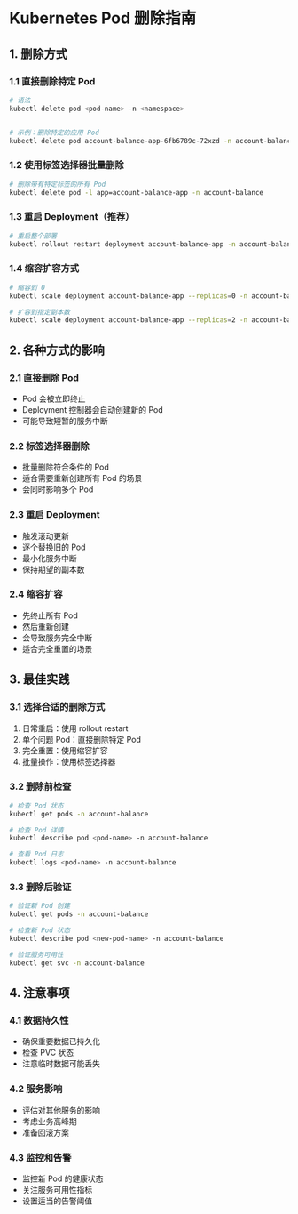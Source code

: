 # Kubernetes Pod 删除指南

## 1. 删除方式

### 1.1 直接删除特定 Pod
```bash
# 语法
kubectl delete pod <pod-name> -n <namespace>


# 示例：删除特定的应用 Pod
kubectl delete pod account-balance-app-6fb6789c-72xzd -n account-balance
```

### 1.2 使用标签选择器批量删除
```bash
# 删除带有特定标签的所有 Pod
kubectl delete pod -l app=account-balance-app -n account-balance
```

### 1.3 重启 Deployment（推荐）
```bash
# 重启整个部署
kubectl rollout restart deployment account-balance-app -n account-balance
```

### 1.4 缩容扩容方式
```bash
# 缩容到 0
kubectl scale deployment account-balance-app --replicas=0 -n account-balance

# 扩容到指定副本数
kubectl scale deployment account-balance-app --replicas=2 -n account-balance
```

## 2. 各种方式的影响

### 2.1 直接删除 Pod
- Pod 会被立即终止
- Deployment 控制器会自动创建新的 Pod
- 可能导致短暂的服务中断

### 2.2 标签选择器删除
- 批量删除符合条件的 Pod
- 适合需要重新创建所有 Pod 的场景
- 会同时影响多个 Pod

### 2.3 重启 Deployment
- 触发滚动更新
- 逐个替换旧的 Pod
- 最小化服务中断
- 保持期望的副本数

### 2.4 缩容扩容
- 先终止所有 Pod
- 然后重新创建
- 会导致服务完全中断
- 适合完全重置的场景

## 3. 最佳实践

### 3.1 选择合适的删除方式
1. 日常重启：使用 rollout restart
2. 单个问题 Pod：直接删除特定 Pod
3. 完全重置：使用缩容扩容
4. 批量操作：使用标签选择器

### 3.2 删除前检查
```bash
# 检查 Pod 状态
kubectl get pods -n account-balance

# 检查 Pod 详情
kubectl describe pod <pod-name> -n account-balance

# 查看 Pod 日志
kubectl logs <pod-name> -n account-balance
```

### 3.3 删除后验证
```bash
# 验证新 Pod 创建
kubectl get pods -n account-balance

# 检查新 Pod 状态
kubectl describe pod <new-pod-name> -n account-balance

# 验证服务可用性
kubectl get svc -n account-balance
```

## 4. 注意事项

### 4.1 数据持久性
- 确保重要数据已持久化
- 检查 PVC 状态
- 注意临时数据可能丢失

### 4.2 服务影响
- 评估对其他服务的影响
- 考虑业务高峰期
- 准备回滚方案

### 4.3 监控和告警
- 监控新 Pod 的健康状态
- 关注服务可用性指标
- 设置适当的告警阈值